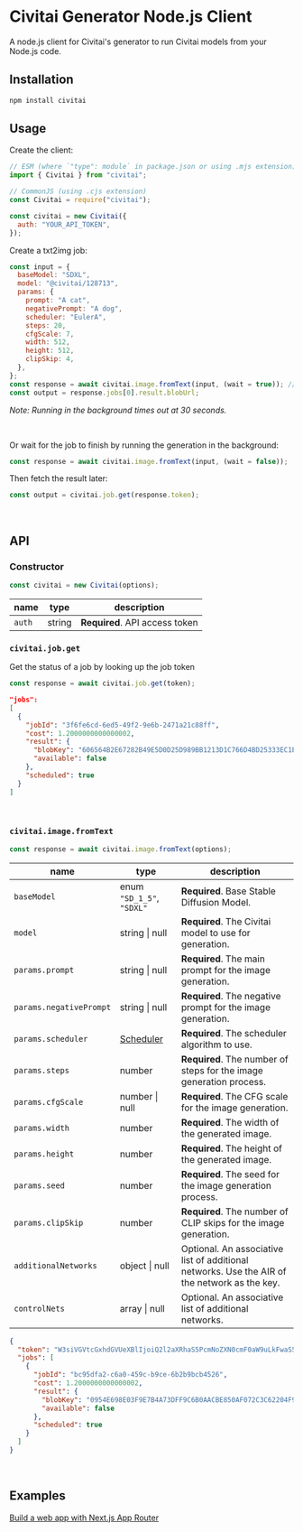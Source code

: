 # Civitai Generator Node.js Client

A node.js client for Civitai's generator to run Civitai models from your Node.js code.

## Installation

```bash
npm install civitai
```

## Usage

Create the client:

```js
// ESM (where `"type": module` in package.json or using .mjs extension)
import { Civitai } from "civitai";

// CommonJS (using .cjs extension)
const Civitai = require("civitai");
```

```js
const civitai = new Civitai({
  auth: "YOUR_API_TOKEN",
});
```

Create a txt2img job:

```js
const input = {
  baseModel: "SDXL",
  model: "@civitai/128713",
  params: {
    prompt: "A cat",
    negativePrompt: "A dog",
    scheduler: "EulerA",
    steps: 20,
    cfgScale: 7,
    width: 512,
    height: 512,
    clipSkip: 4,
  },
};
const response = await civitai.image.fromText(input, (wait = true)); // wait is false by default with timeout of 30 seconds
const output = response.jobs[0].result.blobUrl;
```

_Note: Running in the background times out at 30 seconds._

<br/>

Or wait for the job to finish by running the generation in the background:

```js
const response = await civitai.image.fromText(input, (wait = false));
```

Then fetch the result later:

```js
const output = civitai.job.get(response.token);
```

<br/>

## API

### Constructor

```js
const civitai = new Civitai(options);
```

| name   | type   | description                    |
| ------ | ------ | ------------------------------ |
| `auth` | string | **Required**. API access token |

### `civitai.job.get`

Get the status of a job by looking up the job token

```js
const response = await civitai.job.get(token);
```

```json
"jobs":
[
  {
    "jobId": "3f6fe6cd-6ed5-49f2-9e6b-2471a21c88ff",
    "cost": 1.2000000000000002,
    "result": {
      "blobKey": "606564B2E67282B49E5D0D25D989BB1213D1C766D4BD25333EC1EEDA2572AC51",
      "available": false
    },
    "scheduled": true
  }
]
```

<br/>

### `civitai.image.fromText`

```js
const response = await civitai.image.fromText(options);
```

| name                    | type                                 | description                                                                                  |
| ----------------------- | ------------------------------------ | -------------------------------------------------------------------------------------------- |
| `baseModel`             | enum `"SD_1_5"`, `"SDXL"`            | **Required**. Base Stable Diffusion Model.                                                   |
| `model`                 | string \| null                       | **Required**. The Civitai model to use for generation.                                       |
| `params.prompt`         | string \| null                       | **Required**. The main prompt for the image generation.                                      |
| `params.negativePrompt` | string \| null                       | **Required**. The negative prompt for the image generation.                                  |
| `params.scheduler`      | [Scheduler](src/models/Scheduler.ts) | **Required**. The scheduler algorithm to use.                                                |
| `params.steps`          | number                               | **Required**. The number of steps for the image generation process.                          |
| `params.cfgScale`       | number \| null                       | **Required**. The CFG scale for the image generation.                                        |
| `params.width`          | number                               | **Required**. The width of the generated image.                                              |
| `params.height`         | number                               | **Required**. The height of the generated image.                                             |
| `params.seed`           | number                               | **Required**. The seed for the image generation process.                                     |
| `params.clipSkip`       | number                               | **Required**. The number of CLIP skips for the image generation.                             |
| `additionalNetworks`    | object \| null                       | Optional. An associative list of additional networks. Use the AIR of the network as the key. |
| `controlNets`           | array \| null                        | Optional. An associative list of additional networks.                                        |

```json
{
  "token": "W3siVGVtcGxhdGVUeXBlIjoiQ2l2aXRhaS5PcmNoZXN0cmF0aW9uLkFwaS5Db250cm9sbGVycy52MS5Db25zdW1lci5Kb2JzLlRlbXBsYXRlcy5UZXh0VG9JbWFnZUpvYlRlbXBsYXRlIiwiSm9icyI6eyJiYzk1ZGZhMi1jNmEwLTQ1OWMtYjljZS02YjJiOWJjYjQ1MjYiOiIwOTU0RTY5OEUwM0Y5RTdCNEE3M0RGRjlDNkIwQUFDQkU4NTBBRjA3MkMzQzYyMjA0RjkyNzZFMkQyQzc0QjZFIn19XQ==",
  "jobs": [
    {
      "jobId": "bc95dfa2-c6a0-459c-b9ce-6b2b9bcb4526",
      "cost": 1.2000000000000002,
      "result": {
        "blobKey": "0954E698E03F9E7B4A73DFF9C6B0AACBE850AF072C3C62204F9276E2D2C74B6E",
        "available": false
      },
      "scheduled": true
    }
  ]
}
```

<br />

## Examples

[Build a web app with Next.js App Router](https://github.com/civitai/civitai-javascript)
